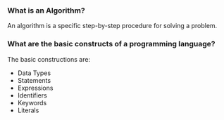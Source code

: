 ### What is an Algorithm?

An algorithm is a specific step-by-step procedure for solving a problem.


### What are the basic constructs of a programming language?

The basic constructions are:
   * Data Types
   * Statements
   * Expressions
   * Identifiers
   * Keywords
   * Literals

